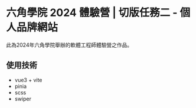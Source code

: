 # 六角學院 2024 體驗營 | 切版任務二 - 個人品牌網站
此為2024年六角學院舉辦的軟體工程師體驗營之作品。

## 使用技術
* vue3 + vite
* pinia
* scss
* swiper
